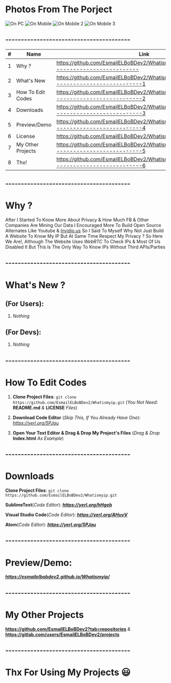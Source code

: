 # Photos From The Porject
![On PC](https://user-images.githubusercontent.com/28893833/61818893-6a3cfd80-ae41-11e9-8eab-6553298db856.png)
![On Mobile](https://user-images.githubusercontent.com/28893833/61818890-67420d00-ae41-11e9-8f27-cedfee922263.jpg)
![On Mobile 2](https://user-images.githubusercontent.com/28893833/61819248-1e3e8880-ae42-11e9-9336-2aad1a4abda3.jpg)
![On Mobile 3](https://user-images.githubusercontent.com/28893833/61819249-1e3e8880-ae42-11e9-80c2-20a2a3c1d116.jpg)

## ----------------------------------------
| #  | Name | Link |
| ------------- | ------------- | ------------- |
| 1  | Why ?  | https://github.com/EsmailELBoBDev2/Whatismyip#----------------------------------------  |
| 2  | What's New  | https://github.com/EsmailELBoBDev2/Whatismyip#-----------------------------------------1  |
| 3  | How To Edit Codes| https://github.com/EsmailELBoBDev2/Whatismyip#-----------------------------------------2  |
| 4  | Downloads  | https://github.com/EsmailELBoBDev2/Whatismyip#-----------------------------------------3  |
| 5  | Preview/Demo  | https://github.com/EsmailELBoBDev2/Whatismyip#-----------------------------------------4  |
| 6  | License  | https://github.com/EsmailELBoBDev2/Whatismyip/blob/master/COPYING |
| 7  | My Other Projects  | https://github.com/EsmailELBoBDev2/Whatismyip#-----------------------------------------5  |
| 8  | Thx!  | https://github.com/EsmailELBoBDev2/Whatismyip#-----------------------------------------6  |
## ----------------------------------------
# Why ?
After I Started To Know More About Privacy & How Much FB & Other Companies Are Mining Our Data I Encouraged More To Build Open Source Alternates Like Youtube & [Invidio.us](https://github.com/omarroth/invidious) 
So I Said To Myself Why Not Just Build A Website To Know My IP But At Same Time Respect My Privacy ? So Here We Are!, 
Although The Website Uses *WebRTC* To Check IPs & Most Of Us Disabled It But This Is The Only Way To Know IPs Without Third APIs/Parties
## ----------------------------------------
# What's New ?                      
## (For Users): 
1. *Nothing*
## (For Devs): 
1. *Nothing*
## ----------------------------------------
# How To Edit Codes
1. **Clone Project Files**: `git clone https://github.com/EsmailELBoBDev2/Whatismyip.git` (*You Not Need*: **README.md** *&* **LICENSE** *Files*)

2. **Download Code Editor** (*Skip This, If You Already Have One*): *https://yerl.org/5PJau*

3. **Open Your Text Editor & Drag & Drop My Project's Files** (*Drag & Drop* **Index.html** *As Example*)
## ----------------------------------------
# Downloads
**Clone Project Files**: `git clone https://github.com/EsmailELBoBDev2/Whatismyip.git`

**SublimeText**(*Code Editor*): ***https://yerl.org/hHgeb***

**Visual Studio Code**(*Code Editor*): ***https://yerl.org/AHuvV***

**Atom**(*Code Editor*): ***https://yerl.org/5PJau***
## ----------------------------------------
# Preview/Demo:
***https://esmailelbobdev2.github.io/Whatismyip/***
## ----------------------------------------
# My Other Projects
**https://github.com/EsmailELBoBDev2?tab=repositories** *&* **https://gitlab.com/users/EsmailELBoBDev2/projects**
## ----------------------------------------
# Thx For Using My Projects :smiley:

